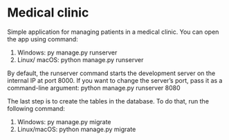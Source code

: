 # Medical clinic
Simple application for managing patients in a medical clinic.
You can open the app using command:
1) Windows:
py manage.py runserver
2) Linux/ macOS:
python manage.py runserver

By default, the runserver command starts the development server on the internal IP at port 8000.
If you want to change the server’s port, pass it as a command-line argument: 
  python manage.py runserver 8080

The last step is to create the tables in the database. To do that, run the following command:
1) Windows:
py manage.py migrate
2) Linux/macOS:
python manage.py migrate

